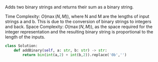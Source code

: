 Adds two binary strings and returns their sum as a binary string.

Time Complexity: $O(\max(N, M))$, where N and M are the lengths of input strings a and b. This is due to the conversion of binary strings to integers and back.
Space Complexity: $O(\max(N, M))$, as the space required for the integer representation and the resulting binary string is proportional to the length of the inputs.

```Python
class Solution:
    def addBinary(self, a: str, b: str) -> str:
        return bin(int(a,2) + int(b,2)).replace('0b','')
```